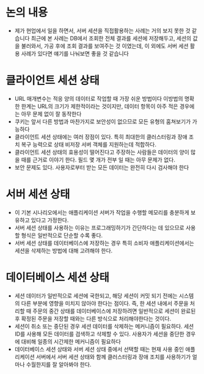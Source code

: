 # 논의 내용

- 제가 현업에서 일을 하면서, 서버 세션을 직접활용하는 사례는 거의 보지 못한 것 같습니다 최근에 본 사례는 DB에서 조회한 전체 결과를 세션에 저장해두고, 세션의 값을 불러와서, 가공 후에 조회 결과를 보여주는 것 이였는데, 이 외에도 서버 세션 활용 사례가 있다면 얘기를 나눠보면 좋을 것 같습니다

# 클라이언트 세션 상태

- URL 매개변수는 적응 양의 데이터로 작업할 때 가장 쉬운 방법이다 이방법의 명확한 한계는 URL의 크기가 제한적이라는 것이지만, 데이터 항목이 아주 적은 경우에는 아무 문제 없이 잘 동작한다
- 쿠키는 앞서 다른 방법과 마찬가지로 보안성이 없으므로 모든 유형의 훔쳐보기가 가능하다
- 클라이언트 세션 상태에는 여러 장점이 있다. 특히 최대한의 클러스터링과 장애 조치 복구 능력으로 상태 비저장 서버 객체를 지원하는데 적합하다.
- 클라이언트 세션 상태의 효용성이 떨어진다고 주장하는 사람들은 데이터의 양이 많을 때를 근거로 이야기 한다. 필드 몇 개가 전부 일 때는 아무 문제가 없다.
- 보안 문제도 있다. 사용자로부터 받는 모든 데이터는 완전히 다시 검사해야 한다

# 서버 세션 상태

- 이 기본 시나리오에서는 애플리케이션 서버가 작업을 수행할 메모리를 충분하게 보유하고 있다고 가정한다.
- 서버 세션 상태를 사용하는 이유는 프로그래밍하기가 간단하다는 데 있으므로 사용할 형식은 일반적으로 단순할 수록 좋다.
- 서버 세션 상태를 데이터베이스에 저장하는 경우 특히 소비자 애플리케이션에서는 세션을 삭제하는 방법에 대해 고려해야 한다.

# 데이터베이스 세션 상태

- 세션 데이터가 일반적으로 세션에 국한되고, 해당 세션이 커밋 되기 전에는 시스템의 다른 부분에 영향을 미치지 않아야 한다는 점이다. 즉, 한 세션 내에서 주문을 처리할 때 주문의 중간 상태를 데이터베이스에 저장하려면 일반적으로 세션이 완료된 후 확정된 주문을 저장할 때와는 다른 방식으로 처리해야한다는 것이다.
- 세션이 취소 또는 중단된 경우 세션 데이터를 삭제하는 메커니즘이 필요하다. 세션 ID를 사용해 모든 데이터를 검색하고 삭제할 수 있다. 사용자가 세션을 중단한 경우에 대비해 일종의 시간제한 메커니즘이 필요하다
- 데이터베이스 세션 상태와 서버 세션 상태 중에서 선택할 때는 현재 사용 중인 애플리케이션 서버에서 서버 세션 상태와 함께 클러스터링과 장애 조치를 사용하기가 얼마나 수월한지를 잘 알아봐야 한다.